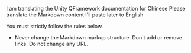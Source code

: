 I am translating the Unity QFramework documentation for Chinese
Please translate the Markdown content I'll paste later to English

You must strictly follow the rules below.

- Never change the Markdown markup structure. Don't add or remove links. Do not change any URL.
